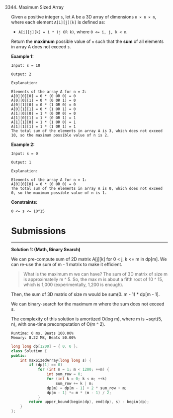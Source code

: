 3344. Maximum Sized Array

Given a positive integer `s`, let A be a 3D array of dimensions `n × n × n`, where each element `A[i][j][k]` is defined as:

* `A[i][j][k] = i * (j OR k)`, where `0 <= i, j, k < n`.

Return the **maximum** possible value of `n` such that the **sum** of all elements in array A does not exceed `s`.

 

**Example 1:**
```
Input: s = 10

Output: 2

Explanation:

Elements of the array A for n = 2:
A[0][0][0] = 0 * (0 OR 0) = 0
A[0][0][1] = 0 * (0 OR 1) = 0
A[0][1][0] = 0 * (1 OR 0) = 0
A[0][1][1] = 0 * (1 OR 1) = 0
A[1][0][0] = 1 * (0 OR 0) = 0
A[1][0][1] = 1 * (0 OR 1) = 1
A[1][1][0] = 1 * (1 OR 0) = 1
A[1][1][1] = 1 * (1 OR 1) = 1
The total sum of the elements in array A is 3, which does not exceed 10, so the maximum possible value of n is 2.
```

**Example 2:**
```
Input: s = 0

Output: 1

Explanation:

Elements of the array A for n = 1:
A[0][0][0] = 0 * (0 OR 0) = 0
The total sum of the elements in array A is 0, which does not exceed 0, so the maximum possible value of n is 1.
```

**Constraints:**

`0 <= s <= 10^15`

# Submissions
---
**Solution 1: (Math, Binary Search)**

We can pre-compute sum of 2D matrix A[j][k] for 0 < j, k <= m in dp[m]. We can re-use the sum of m - 1 matrix to make it efficient.

> What is the maximum m we can have? The sum of 3D matrix of size m is approximatelly m ^ 5.
> So, the max m is about a fifth root of 10 ^ 15, which is 1,000 (experimentally, 1,200 is enough).

Then, the sum of 3D matrix of size m would be sum(0..m - 1) * dp[m - 1].

We can binary-search for the maximum m where the sum does not exceed s.

The complexity of this solution is amortized O(log m), where m is ~sqrt(5, n), with one-time precomputation of O(m ^ 2).

```
Runtime: 0 ms, Beats 100.00%
Memory: 8.22 MB, Beats 50.00%
```
```c++
long long dp[1200] = { 0, 0 };
class Solution {
public:
    int maxSizedArray(long long s) {
        if (dp[1] == 0)
            for (int m = 1; m < 1200; ++m) {
                int sum_row = 0;
                for (int k = 0; k < m; ++k)
                    sum_row += k | m;
                dp[m] = dp[m - 1] + 2 * sum_row + m;
                dp[m - 1] *= m * (m - 1) / 2;
            }
        return upper_bound(begin(dp), end(dp), s) - begin(dp);
    }
};
```
